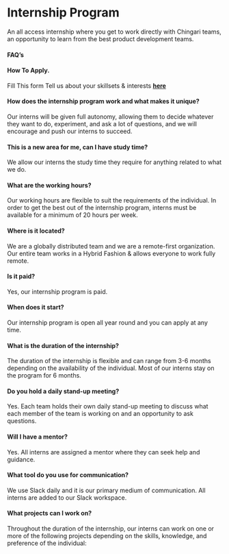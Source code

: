 # Internship Program

An all access internship where you get to work directly with Chingari teams, an opportunity to learn from the best product development teams.

#### FAQ’s

#### **How To Apply.**

Fill This form Tell us about your skillsets & interests [**here**](https://forms.gle/XpXqzdcTAF84GpDB7)

#### **How does the internship program work and what makes it unique?**

Our interns will be given full autonomy, allowing them to decide whatever they want to do, experiment, and ask a lot of questions, and we will encourage and push our interns to succeed.

#### **This is a new area for me, can I have study time?**

We allow our interns the study time they require for anything related to what we do.

#### **What are the working hours?**

Our working hours are flexible to suit the requirements of the individual. In order to get the best out of the internship program, interns must be available for a minimum of 20 hours per week.

#### **Where is it located?**

We are a globally distributed team and we are a remote-first organization. Our entire team works in a Hybrid Fashion & allows everyone to work fully remote.

#### **Is it paid?**

Yes, our internship program is paid.

#### **When does it start?**

Our internship program is open all year round and you can apply at any time.

#### **What is the duration of the internship?**

The duration of the internship is flexible and can range from 3-6 months depending on the availability of the individual. Most of our interns stay on the program for 6 months.

#### **Do you hold a daily stand-up meeting?**

Yes. Each team holds their own daily stand-up meeting to discuss what each member of the team is working on and an opportunity to ask questions.

#### **Will I have a mentor?**

Yes. All interns are assigned a mentor where they can seek help and guidance.

#### **What tool do you use for communication?**

We use Slack daily and it is our primary medium of communication. All interns are added to our Slack workspace.

#### **What projects can I work on?**

Throughout the duration of the internship, our interns can work on one or more of the following projects depending on the skills, knowledge, and preference of the individual:
